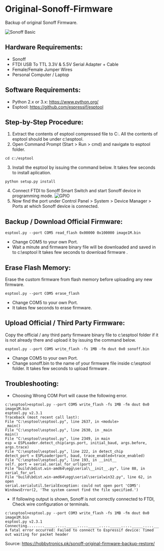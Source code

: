 # Original-Sonoff-Firmware
Backup of original Sonoff Firmware. 

![Sonoff Basic](https://sonoff.itead.cc/images/basicw.jpg)


## Hardware Requirements:
- Sonoff
- FTDI USB To TTL 3.3V & 5.5V Serial Adapter + Cable
- Female/Female Jumper Wires
- Personal Computer / Laptop
## Software Requirements:
- Python 2.x or 3.x: https://www.python.org/
- Esptool: https://github.com/espressif/esptool

## Step-by-Step Procedure:

1. Extract the contents of esptool compressed file to C:\. All the contents of esptool should be under  c:\esptool.
2. Open Command Prompt (Start > Run > cmd) and navigate to esptool folder.

`cd c:/esptool`

3. Install the esptool by issuing the command below. It takes few seconds to install aplication.

`python setup.py install` 

4. Connect FTDI to Sonoff Smart Switch and start Sonoff device in programming mode. 
![GPIO](https://recretronica.files.wordpress.com/2018/04/sonoff_pinout.jpg)
5. Now find the port under Control Panel > System > Device Manager > Ports at which Sonoff device is connected.

## Backup / Download Official Firmware:

`esptool.py --port COM5 read_flash 0x00000 0x100000 image1M.bin`

- Change COM5 to your own Port.
- Wait a minute and firmware binary file will be downloaded and saved in to c:\esptool
It takes few seconds to download firmware .

## Erase Flash Memory:
Erase the custom firmware from flash memory before uploading any new firmware.

`esptool.py --port COM5 erase_flash`
- Change COM5 to your own Port.
- It takes few seconds to erase firmware.

## Upload Official / Third Party Firmware:
Copy the official / any third party firmware binary file to  c:\esptool folder if it is not already there and upload it by issuing the command below.

`esptool.py --port COM5 write_flash -fs 1MB -fm dout 0x0 sonoff.bin`
- Change COM5 to your own Port.
- Change sonoff.bin to the name of your firmware file inside  c:\esptool folder.
It takes few seconds to upload firmware .

## Troubleshooting:
- Choosing Wrong COM Port will cause the following error.
~~~
c:\esptool>esptool.py --port COM5 write_flash -fs 1MB -fm dout 0x0 image1M.bin
esptool.py v2.3.1
Traceback (most recent call last):
File "C:\esptool\esptool.py", line 2637, in <module>
_main()
File "C:\esptool\esptool.py", line 2630, in _main
main()
File "C:\esptool\esptool.py", line 2349, in main
esp = ESPLoader.detect_chip(args.port, initial_baud, args.before, args.trace)
File "C:\esptool\esptool.py", line 222, in detect_chip
detect_port = ESPLoader(port, baud, trace_enabled=trace_enabled)
File "C:\esptool\esptool.py", line 193, in __init__
self._port = serial.serial_for_url(port)
File "build\bdist.win-amd64\egg\serial\__init__.py", line 88, in serial_for_url
File "build\bdist.win-amd64\egg\serial\serialwin32.py", line 62, in open
serial.serialutil.SerialException: could not open port 'COM5': WindowsError(2, 'The system cannot find the file specified.')
~~~

- If following output is shown, Sonoff is not correctly connected to FTDI, Check wire configuration or terminals.
~~~
c:\esptool>esptool.py --port COM3 write_flash -fs 1MB -fm dout 0x0 image1M.bin
esptool.py v2.3.1
Connecting........_____....._____....._____....._____....._____....._____....._____....._____....._____....._____
A fatal error occurred: Failed to connect to Espressif device: Timed out waiting for packet header
~~~


Source: https://hobbytronics.pk/sonoff-original-firmware-backup-restore/
